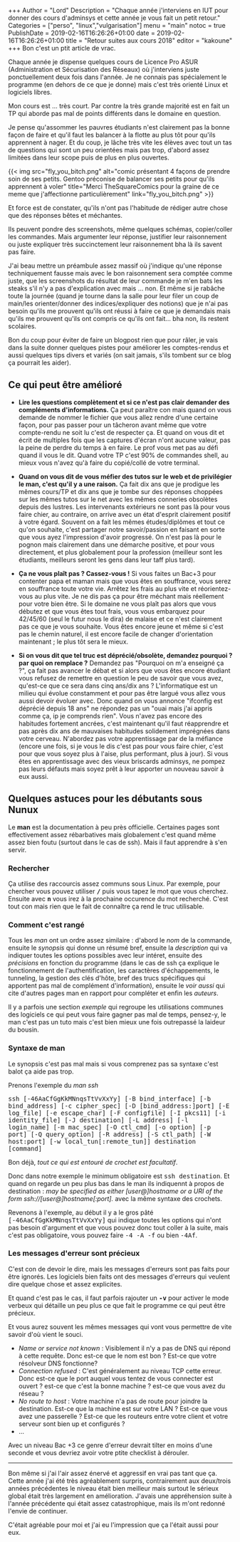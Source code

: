 +++
Author = "Lord"
Description = "Chaque année j'interviens en IUT pour donner des cours d'adminsys et cette année je vous fait un petit retour."
Categories = ["perso", "linux","vulgarisation"]
menu = "main"
notoc = true
PublishDate = 2019-02-16T16:26:26+01:00
date = 2019-02-16T16:26:26+01:00
title = "Retour suites aux cours 2018"
editor = "kakoune"
+++
Bon c'est un ptit article de vrac.

Chaque année je dispense quelques cours de Licence Pro ASUR (Administration et Sécurisation des Réseaux) où j'interviens juste ponctuellement deux fois dans l'année.
Je ne connais pas spécialement le programme (en dehors de ce que je donne) mais c'est très orienté Linux et logiciels libres.

Mon cours est … très court.
Par contre la très grande majorité est en fait un TP qui aborde pas mal de points différents dans le domaine en question.

Je pense qu'assommer les pauvres étudiants n'est clairement pas la bonne façon de faire et qu'il faut les balancer à la flotte au plus tôt pour qu'ils apprennent à nager.
Et du coup, je lâche très vite les élèves avec tout un tas de questions qui sont un peu orientées mais pas trop, d'abord assez limitées dans leur scope puis de plus en plus ouvertes.

{{< img src="fly_you_bitch.png" alt="comic présentant 4 façons de prendre soin de ses petits. Gentoo préconise de balancer ses petits pour qu'ils apprennent à voler" title="Merci TheSquareComics pour la graine de ce meme que j'affectionne particulièrement" link="fly_you_bitch.png" >}}

Et force est de constater, qu'ils n'ont pas l'habitude de rédiger autre chose que des réponses bêtes et méchantes.

Ils peuvent pondre des screenshots, même quelques schémas, copier/coller les commandes.
Mais argumenter leur réponse, justifier leur raisonnement ou juste expliquer très succinctement leur raisonnement bha là ils savent pas faire.

J'ai beau mettre un préambule assez massif où j'indique qu'une réponse techniquement fausse mais avec le bon raisonnement sera comptée comme juste, que les screenshots du résultat de leur commande je m'en bats les steaks s'il n'y a pas d'explication avec mais … non.
Et même si je rabâche toute la journée (quand je tourne dans la salle pour leur filer un coup de main/les orienter/donner des indices/expliquer des notions) que je n'ai pas besoin qu'ils me prouvent qu'ils ont réussi à faire ce que je demandais mais qu'ils me prouvent qu'ils ont compris ce qu'ils ont fait… bha non, ils restent scolaires.

Bon du coup pour éviter de faire un blogpost rien que pour râler, je vais dans la suite donner quelques pistes pour améliorer les comptes-rendus et aussi quelques tips divers et variés (on sait jamais, s'ils tombent sur ce blog ça pourrait les aider).

## Ce qui peut être amélioré

  - **Lire les questions complètement et si ce n'est pas clair demander des compléments d'informations.**
Ça peut paraître con mais quand on vous demande de nommer le fichier que vous allez rendre d'une certaine façon, pour pas passer pour un tâcheron avant même que votre compte-rendu ne soit lu c'est de respecter ça.
Et quand on vous dit et écrit de multiples fois que les captures d'écran n'ont aucune valeur, pas la peine de perdre du temps à en faire.
Le prof vous met pas au défi quand il vous le dit.
Quand votre TP c'est 90% de commandes shell, au mieux vous n'avez qu'à faire du copié/collé de votre terminal.

  - **Quand on vous dit de vous méfier des tutos sur le web et de privilégier le man, c'est qu'il y a une raison.**
Ça fait dix ans que je prodigue les mêmes cours/TP et dix ans que je tombe sur des réponses choppées sur les mêmes tutos sur le net avec les mêmes conneries obsolètes depuis des lustres.
Les intervenants extérieurs ne sont pas là pour vous faire chier, au contraire, on arrive avec un état d'esprit clairement positif à votre égard.
Souvent on a fait les mêmes études/diplômes et tout ce qu'on souhaite, c'est partager notre savoir/passion en faisant en sorte que vous ayez l'impression d'avoir progressé.
On n'est pas là pour le pognon mais clairement dans une démarche positive, et pour vous directement, et plus globalement pour la profession (meilleur sont les étudiants, meilleurs seront les gens dans leur taff plus tard).

  - **Ça ne vous plaît pas ? Cassez-vous !**
Si vous faites un Bac+3 pour contenter papa et maman mais que vous êtes en souffrance, vous serez en souffrance toute votre vie.
Arrêtez les frais au plus vite et réorientez-vous au plus vite.
Je ne dis pas ça pour être méchant mais réellement pour votre bien être.
Si le domaine ne vous plaît pas alors que vous débutez et que vous êtes tout frais, vous vous embarquez pour 42/45/60 (seul le futur nous le dira) de malaise et ce n'est clairement pas ce que je vous souhaite.
Vous êtes encore jeune et même si c'est pas le chemin naturel, il est encore facile de changer d'orientation maintenant ; le plus tôt sera le mieux.

  - **Si on vous dit que tel truc est déprécié/obsolète, demandez pourquoi ? par quoi on remplace ?**
Demandez pas "Pourquoi on m'a enseigné ça ?", ça fait pas avancer le débat et si alors que vous êtes encore étudiant vous refusez de remettre en question le peu de savoir que vous avez, qu'est-ce que ce sera dans cinq ans/dix ans ?
L'informatique est un milieu qui évolue constamment et pour pas être largué vous allez vous aussi devoir évoluer avec.
Donc quand on vous annonce "ifconfig est déprécié depuis 18 ans" ne répondez pas un "ouai mais j'ai appris comme ça, ip je comprends rien".
Vous n'avez pas encore des habitudes fortement ancrées, c'est maintenant qu'il faut réapprendre et pas après dix ans de mauvaises habitudes solidement imprégnées dans votre cerveau.
N'abordez pas votre apprentissage par de la méfiance (encore une fois, si je vous le dis c'est pas pour vous faire chier, c'est pour que vous soyez plus à l'aise, plus performant, plus à jour).
Si vous êtes en apprentissage avec des vieux briscards adminsys, ne pompez pas leurs défauts mais soyez prêt à leur apporter un nouveau savoir à eux aussi.

## Quelques astuces pour les débutants sous Nunux
Le **man** est la documentation à peu près officielle.
Certaines pages sont effectivement assez rébarbatives mais globalement c'est quand même assez bien foutu (surtout dans le cas de ssh).
Mais il faut apprendre à s'en servir.

### Rechercher
Ça utilise des raccourcis assez communs sous Linux.
Par exemple, pour chercher vous pouvez utiliser **<samp>/</samp>** puis vous tapez le mot que vous cherchez.
Ensuite avec **<samp>n</samp>** vous irez à la prochaine occurence du mot recherché.
C'est tout con mais rien que le fait de connaître ça rend le truc utilisable.

### Comment c'est rangé
Tous les *man* ont un ordre assez similaire : d'abord le *nom* de la commande, ensuite le *synopsis* qui donne un résumé bref, ensuite la *description* qui va indiquer toutes les options possibles avec leur intéret, ensuite des *précisions* en fonction du programme (dans le cas de ssh ça explique le fonctionnement de l'authentification, les caractères d'échappements, le tunneling, la gestion des clés d'hôte, bref des trucs spécifiques qui apportent pas mal de complément d'information), ensuite le *voir aussi* qui cite d'autres pages man en rapport pour compléter et enfin les *auteurs*.

Il y a parfois une section *exemple* qui regroupe les utilisations communes des logiciels ce qui peut vous faire gagner pas mal de temps, pensez-y, le man c'est pas un tuto mais c'est bien mieux une fois outrepassé la laideur du bousin.

### Syntaxe de man
Le synopsis c'est pas mal mais si vous comprenez pas sa syntaxe c'est balot ça aide pas trop.

Prenons l'exemple du *man ssh*

<samp>ssh [-46AaCfGgKkMNnqsTtVvXxYy] [-B bind_interface] [-b bind_address] [-c cipher_spec] [-D [bind_address:]port] [-E log_file] [-e escape_char] [-F configfile] [-I pkcs11] [-i identity_file] [-J destination] [-L address] [-l login_name] [-m mac_spec] [-O ctl_cmd] [-o option] [-p port] [-Q query_option] [-R address] [-S ctl_path] [-W host:port] [-w local_tun[:remote_tun]] destination [command]</samp>

Bon déjà, *tout ce qui est entouré de crochet est facultatif*.

Donc dans notre exemple le minimum obligatoire est <samp>ssh destination</samp>.
Et quand on regarde un peu plus bas dans le man ils indiquennt à propos de destination : *may be specified as either [user@]hostname or a URI of the form ssh://[user@]hostname[:port].* avec la même syntaxe des crochets.

Revenons à l'exemple, au début il y a le gros pâté <samp>[-46AaCfGgKkMNnqsTtVvXxYy]</samp> qui indique toutes les options qui n'ont pas besoin d'argument et que vous pouvez donc tout coller à la suite, mais c'est pas obligatoire, vous pouvez faire <samp>-4 -A -f</samp> ou bien <samp>-4Af</samp>.

### Les messages d'erreur sont précieux
C'est con de devoir le dire, mais les messages d'erreurs sont pas faits pour être ignorés.
Les logiciels bien faits ont des messages d'erreurs qui veulent dire quelque chose et assez explicites.

Et quand c'est pas le cas, il faut parfois rajouter un **<samp>-v</samp>** pour activer le mode verbeux qui détaille un peu plus ce que fait le programme ce qui peut être précieux.

Et vous aurez souvent les mêmes messages qui vont vous permettre de vite savoir d'où vient le souci.

  - *Name or service not known* : Visiblement il n'y a pas de DNS qui répond à cette requête. Donc est-ce que le nom est bon ? Est-ce que votre résolveur DNS fonctionne?
  - *Connection refused* : C'est généralement au niveau TCP cette erreur. Donc est-ce que le port auquel vous tentez de vous connecter est ouvert ? est-ce que c'est la bonne machine ? est-ce que vous avez du réseau ?
  - *No route to host* : Votre machine n'a pas de route pour joindre la destination. Est-ce que la machine est sur votre LAN ? Est-ce que vous avez une passerelle ? Est-ce que les routeurs entre votre client et votre serveur sont bien up et configurés ?
  - …

Avec un niveau Bac +3 ce genre d'erreur devrait tilter en moins d'une seconde et vous devriez avoir votre ptite checklist à dérouler.



------------
Bon même si j'ai l'air assez énervé et aggressif en vrai pas tant que ça.
Cette année j'ai été très agréablement surpris, contrairement aux deux/trois années précédentes le niveau était bien meilleur mais surtout le sérieux global était très largement en amélioration.
J'avais une appréhension suite à l'année précédente qui était assez catastrophique, mais ils m'ont redonné l'envie de continuer.

C'était agréable pour moi et j'ai eu l'impression que ça l'était aussi pour eux.


